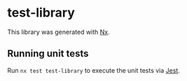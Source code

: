# test-library

This library was generated with [Nx](https://nx.dev).

## Running unit tests

Run `nx test test-library` to execute the unit tests via [Jest](https://jestjs.io).
